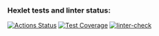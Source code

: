 ### Hexlet tests and linter status:
[![Actions Status](https://github.com/aleksandrtamrazov/backend-project-lvl3/workflows/hexlet-check/badge.svg)](https://github.com/aleksandrtamrazov/backend-project-lvl3/actions)
[![Test Coverage](https://api.codeclimate.com/v1/badges/020fabf81f971830e7f1/test_coverage)](https://codeclimate.com/github/aleksandrtamrazov/backend-project-lvl3/test_coverage)
[![linter-check](https://github.com/aleksandrtamrazov/backend-project-lvl3/actions/workflows/linter-check.yml/badge.svg)](https://github.com/aleksandrtamrazov/backend-project-lvl3/actions/workflows/linter-check.yml)